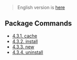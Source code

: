 > English version is [here](https://doc.poac.pm/en/commands/package-commands)

## Package Commands

* [4.3.1. cache](package-commands/cache.md)
* [4.3.2. install](package-commands/install.md)
* [4.3.3. new](package-commands/new.md)
* [4.3.4. uninstall](package-commands/uninstall.md)
